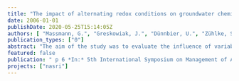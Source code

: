 ```yaml
---
title: "The impact of alternating redox conditions on groundwater chemistry during artificial recharge in Berlin"
date: 2006-01-01
publishDate: 2020-05-25T15:14:05Z
authors: [ "Massmann, G.", "Greskowiak, J.", "Dünnbier, U.", "Zühlke, S.", "Pekdeger, A." ]
publication_types: ["0"]
abstract: "The aim of the study was to evaluate the influence of variable redox conditions on a number of pharmaceutically active compounds, namely carbamazepine, phenazone and AMDOPH (1-acetyl-1-methyl-2-dimethyl-oxymoyl2-phenylhydrazide) below an artificial recharge pond in Berlin. The redox conditions change seasonally, mainly as a result of temperature changes of 0 to 24°C in the infiltrate. Aerobic conditions prevail in winter, while manganese reducing conditions are reached below the pond in summer. Phenazone is redox sensitive and was generally fully degraded before reaching the first groundwater well as long as oxygen was present. When conditions turned anaerobic, phenazone was not fully eliminated. AMDOPH (1-acetyl-1-methyl-2-dimethyl-oxymoyl2-phenylhydrazide) and carbamazepine are very persistant drug residues. However, results suggest that AMDOPH may be degradable under certain favourable conditions (i.e. aerobic conditions; relatively high temperatures, low recharge rates), but further studies will need to verify this statement."
featured: false
publication: " p 6 *In:* 5th International Symposium on Management of Aquifer Recharge / IHP-VI, Series on Groundwater. Berlin. 11. - 16.6.2005"
projects: ["nasri"]
---
```


